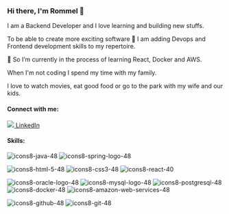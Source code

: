 ### Hi there, I'm Rommel 👋

I am a Backend Developer and I love learning and building new stuffs.

To be able to create more exciting software 🔭 I am adding Devops and Frontend development skills to my repertoire.

🌱 So I’m currently in the process of learning React, Docker and AWS.

When I'm not coding I spend my time with my family. 

I love to watch movies, eat good food or go to the park with my wife and our kids.

#### Connect with me:

[![](https://i.stack.imgur.com/gVE0j.png) LinkedIn](https://www.linkedin.com/in/rommel-dizon-medina/)

#### Skills:

![icons8-java-48](https://user-images.githubusercontent.com/25921121/140488615-3426dfb6-dae5-46e5-bb93-1e49ea569bb1.png) 
![icons8-spring-logo-48](https://user-images.githubusercontent.com/25921121/140488798-8e2b37d7-2d87-4086-a85c-5176bcf7684d.png) 

![icons8-html-5-48](https://user-images.githubusercontent.com/25921121/140489374-1bf64ce4-c2de-4b2e-8330-7012907a803b.png) 
![icons8-css3-48](https://user-images.githubusercontent.com/25921121/140489008-98c7d995-8eab-44e5-b9b8-7e9e41a096df.png) 
![icons8-react-40](https://user-images.githubusercontent.com/25921121/140489051-b10edd42-f8c4-4d61-8dcf-d25c6f82eb1a.png) 

![icons8-oracle-logo-48](https://user-images.githubusercontent.com/25921121/140490629-9cd7c33c-0bff-4af7-8aaa-a81826b13594.png) 
![icons8-mysql-logo-48](https://user-images.githubusercontent.com/25921121/140490532-7956a8e9-c272-41e0-8b60-c4aabc13c193.png) 
![icons8-postgresql-48](https://user-images.githubusercontent.com/25921121/140490388-da0ea6e9-e843-4ec2-ba61-c4dc5e45b9ca.png) 
![icons8-docker-48](https://user-images.githubusercontent.com/25921121/140489114-95fd7278-920f-4bb9-aaec-09ded7677336.png) 
![icons8-amazon-web-services-48](https://user-images.githubusercontent.com/25921121/140489176-192e47fc-b0bd-413a-aa64-d2c272897826.png) 

![icons8-github-48](https://user-images.githubusercontent.com/25921121/140490002-770d421f-412e-43c8-8b11-ca399caa59bb.png) 
![icons8-git-48](https://user-images.githubusercontent.com/25921121/140489221-9ed89dd2-923d-4258-9809-801e084aa8d0.png) 


<!--
**medinar/medinar** is a ✨ _special_ ✨ repository because its `README.md` (this file) appears on your GitHub profile.

Here are some ideas to get you started:

- 🔭 I’m currently working on ...
- 🌱 I’m currently learning ...
- 👯 I’m looking to collaborate on ...
- 🤔 I’m looking for help with ...
- 💬 Ask me about ...
- 📫 How to reach me: ...
- 😄 Pronouns: ...
- ⚡ Fun fact: ...
-->
